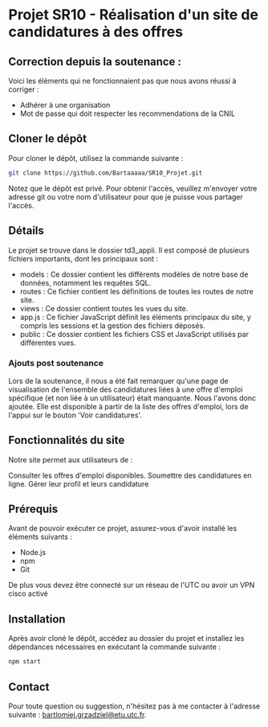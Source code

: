 # Projet SR10 - Réalisation d'un site de candidatures à des offres
## Correction depuis la soutenance :
Voici les éléments qui ne fonctionnaient pas que nous avons réussi à corriger : 
- Adhérer à une organisation
- Mot de passe qui doit respecter les recommendations de la CNIL
## Cloner le dépôt
Pour cloner le dépôt, utilisez la commande suivante :
```bash
git clone https://github.com/Bartaaaaa/SR10_Projet.git
```
Notez que le dépôt est privé. Pour obtenir l'accès, veuillez m'envoyer votre adresse git ou votre nom d'utilisateur pour que je puisse vous partager l'accès.
## Détails

Le projet se trouve dans le dossier td3_appli. Il est composé de plusieurs fichiers importants, dont les principaux sont :

- models : Ce dossier contient les différents modèles de notre base de données, notamment les requêtes SQL.
- routes : Ce fichier contient les définitions de toutes les routes de notre site.
- views : Ce dossier contient toutes les vues du site.
- app.js : Ce fichier JavaScript définit les éléments principaux du site, y compris les sessions et la gestion des fichiers déposés.
- public : Ce dossier contient les fichiers CSS et JavaScript utilisés par différentes vues.

### Ajouts post soutenance
Lors de la soutenance, il nous a été fait remarquer qu'une page de visualisation de l'ensemble des candidatures liées à une offre d'emploi spécifique (et non liée à un utilisateur) était manquante. Nous l'avons donc ajoutée. Elle est disponible à partir de la liste des offres d'emploi, lors de l'appui sur le bouton 'Voir candidatures'.

## Fonctionnalités du site

Notre site permet aux utilisateurs de :

Consulter les offres d'emploi disponibles.
Soumettre des candidatures en ligne.
Gérer leur profil et leurs candidature

## Prérequis
Avant de pouvoir exécuter ce projet, assurez-vous d'avoir installé les éléments suivants :

- Node.js
- npm
- Git

De plus vous devez être connecté sur un réseau de l'UTC ou avoir un VPN cisco activé
## Installation
Après avoir cloné le dépôt, accédez au dossier du projet et installez les dépendances nécessaires en exécutant la commande suivante :

```bash
npm start
```

## Contact

Pour toute question ou suggestion, n'hésitez pas à me contacter à l'adresse suivante : bartlomiej.grzadziel@etu.utc.fr.
